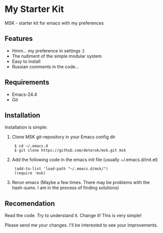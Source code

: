 My Starter Kit
==============
MSK - starter kit for emacs with my preferences

Features
--------
- Hmm... my preference in settings :)
- The rudiment of the simple modular system
- Easy to install
- Russian comments in the code...

Requirements
-----------
- Emacs-24.4
- Git

Installation
------------
Installation is simple:

1. Clone MSK git-repository in your Emacs config dir

        $ cd ~/.emacs.d
        $ git clone https://github.com/deterok/msk.git msk

2. Add the following code in the emacs init file (usually ~/.emacs.d/init.el)

        (add-to-list 'load-path "~/.emacs.d/msk/")
        (require 'msk)

3. Rerun emacs (Maybe a few times. There may be problems with the hash-sums.
I am in the process of finding solutions)

Recomendation
-------------
Read the code. Try to understand it. Change it! This is very simple!

Please send me your changes. I'll be interested to see your improvements.
